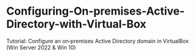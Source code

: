 # Configuring-On-premises-Active-Directory-with-Virtual-Box
Tutorial: Configure an on‑premises Active Directory domain in VirtualBox (Win Server 2022 &amp; Win 10)

